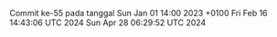 Commit ke-55 pada tanggal Sun Jan 01 14:00 2023 +0100
Fri Feb 16 14:43:06 UTC 2024
Sun Apr 28 06:29:52 UTC 2024
